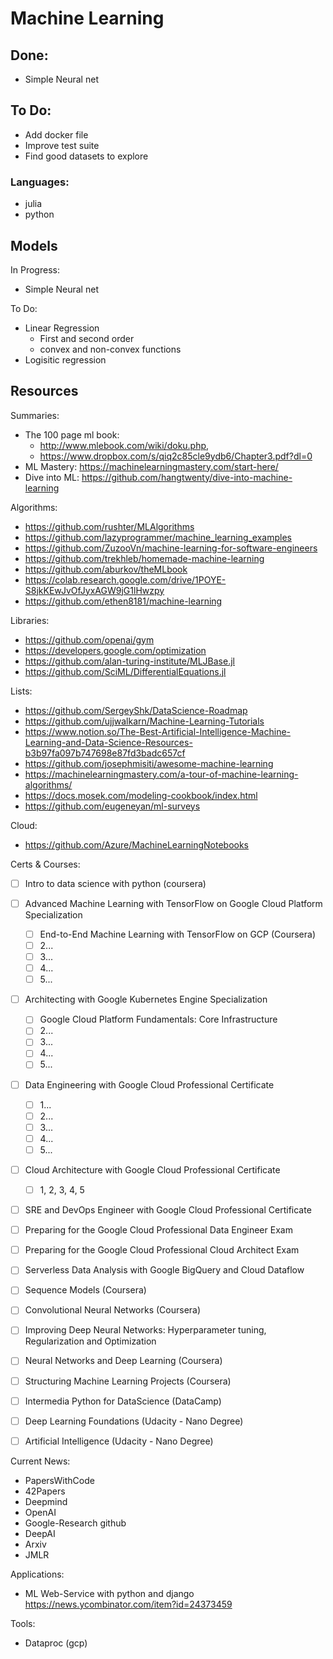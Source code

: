 # Machine Learning

## Done:
- Simple Neural net

## To Do:
- Add docker file
- Improve test suite
- Find good datasets to explore

### Languages:
- julia
- python

## Models
In Progress:
- Simple Neural net

To Do:
- Linear Regression
  - First and second order
  - convex and non-convex functions
- Logisitic regression

## Resources
Summaries:
  - The 100 page ml book: 
    - http://www.mlebook.com/wiki/doku.php, 
    - https://www.dropbox.com/s/qiq2c85cle9ydb6/Chapter3.pdf?dl=0
  - ML Mastery: https://machinelearningmastery.com/start-here/
  - Dive into ML: https://github.com/hangtwenty/dive-into-machine-learning

Algorithms:
- https://github.com/rushter/MLAlgorithms
- https://github.com/lazyprogrammer/machine_learning_examples
- https://github.com/ZuzooVn/machine-learning-for-software-engineers
- https://github.com/trekhleb/homemade-machine-learning
- https://github.com/aburkov/theMLbook
- https://colab.research.google.com/drive/1POYE-S8jkKEwJvOfJyxAGW9jG1lHwzpy
- https://github.com/ethen8181/machine-learning


Libraries:
- https://github.com/openai/gym
- https://developers.google.com/optimization
- https://github.com/alan-turing-institute/MLJBase.jl
- https://github.com/SciML/DifferentialEquations.jl

Lists:
- https://github.com/SergeyShk/DataScience-Roadmap
- https://github.com/ujjwalkarn/Machine-Learning-Tutorials
- https://www.notion.so/The-Best-Artificial-Intelligence-Machine-Learning-and-Data-Science-Resources-b3b97fa097b747698e87fd3badc657cf
- https://github.com/josephmisiti/awesome-machine-learning
- https://machinelearningmastery.com/a-tour-of-machine-learning-algorithms/
- https://docs.mosek.com/modeling-cookbook/index.html
- https://github.com/eugeneyan/ml-surveys
 
Cloud: 
- https://github.com/Azure/MachineLearningNotebooks

Certs & Courses:
- [ ] Intro to data science with python (coursera)
- [ ] Advanced Machine Learning with TensorFlow on Google Cloud Platform Specialization
  - [ ] End-to-End Machine Learning with TensorFlow on GCP (Coursera)
  - [ ] 2...
  - [ ] 3...
  - [ ] 4...
  - [ ] 5...
- [ ] Architecting with Google Kubernetes Engine Specialization
  - [ ] Google Cloud Platform Fundamentals: Core Infrastructure
  - [ ] 2...
  - [ ] 3...
  - [ ] 4...
  - [ ] 5...
- [ ] Data Engineering with Google Cloud Professional Certificate
  - [ ] 1...
  - [ ] 2...
  - [ ] 3...
  - [ ] 4...
  - [ ] 5...
- [ ] Cloud Architecture with Google Cloud Professional Certificate
  - [ ] 1, 2, 3, 4, 5
- [ ] SRE and DevOps Engineer with Google Cloud Professional Certificate
- [ ] Preparing for the Google Cloud Professional Data Engineer Exam
- [ ] Preparing for the Google Cloud Professional Cloud Architect Exam
- [ ] Serverless Data Analysis with Google BigQuery and Cloud Dataflow
- [ ] Sequence Models (Coursera)
- [ ] Convolutional Neural Networks (Coursera)
- [ ] Improving Deep Neural Networks: Hyperparameter tuning, Regularization and Optimization
- [ ] Neural Networks and Deep Learning (Coursera)
- [ ] Structuring Machine Learning Projects (Coursera)
- [ ] Intermedia Python for DataScience (DataCamp)
- [ ] Deep Learning Foundations (Udacity - Nano Degree)
- [ ] Artificial Intelligence (Udacity - Nano Degree)


Current News:
- PapersWithCode
- 42Papers
- Deepmind
- OpenAI
- Google-Research github
- DeepAI
- Arxiv
- JMLR

Applications:
- ML Web-Service with python and django https://news.ycombinator.com/item?id=24373459

Tools:
- Dataproc (gcp)
